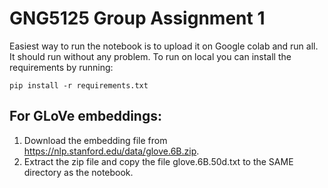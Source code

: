 # GNG5125 Group Assignment 1

Easiest way to run the notebook is to upload it on Google colab and run all. It should run without any problem.
To run on local you can install the requirements by running:
```
pip install -r requirements.txt
```

## For GLoVe embeddings:

1. Download the embedding file from https://nlp.stanford.edu/data/glove.6B.zip.
2. Extract the zip file and copy the file glove.6B.50d.txt to the SAME directory as the notebook.